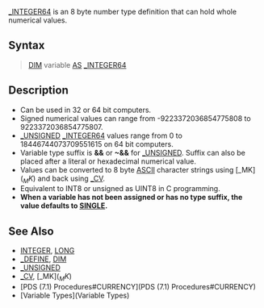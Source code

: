 [_INTEGER64](_INTEGER64) is an 8 byte number type definition that can hold whole numerical values. 


## Syntax

>  [DIM](DIM) variable [AS](AS) [_INTEGER64](_INTEGER64)


## Description

* Can be used in 32 or 64 bit computers.
* Signed numerical values can range from -9223372036854775808 to 9223372036854775807.
* [_UNSIGNED](_UNSIGNED) [_INTEGER64](_INTEGER64) values range from 0 to 18446744073709551615 on 64 bit computers.
* Variable type suffix is **&&** or **~&&** for [_UNSIGNED](_UNSIGNED). Suffix can also be placed after a literal or hexadecimal numerical value. 
* Values can be converted to 8 byte [ASCII](ASCII) character strings using [_MK$](_MK$) and back using [_CV](_CV).
* Equivalent to INT8 or unsigned as UINT8 in C programming.
* **When a variable has not been assigned or has no type suffix, the value defaults to [SINGLE](SINGLE).**


## See Also

* [INTEGER](INTEGER), [LONG](LONG)
* [_DEFINE](_DEFINE), [DIM](DIM)
* [_UNSIGNED](_UNSIGNED)
* [_CV](_CV), [_MK$](_MK$)
* [PDS (7.1) Procedures#CURRENCY](PDS (7.1) Procedures#CURRENCY)
* [Variable Types](Variable Types)




